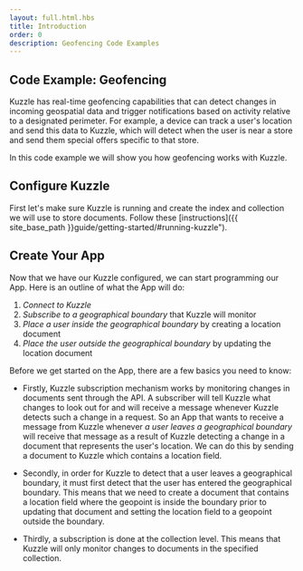 ```yaml
---
layout: full.html.hbs
title: Introduction
order: 0
description: Geofencing Code Examples
---
```


## Code Example: Geofencing 


Kuzzle has real-time geofencing capabilities that can detect changes in incoming geospatial data and trigger notifications based on activity relative to a designated perimeter. For example, a device can track a user's location and send this data to Kuzzle, which will detect when the user is near a store and send them special offers specific to that store.

In this code example we will show you how geofencing works with Kuzzle. 


## Configure Kuzzle

First let's make sure Kuzzle is running and create the index and collection we will use to store documents. Follow these [instructions]({{ site_base_path }}guide/getting-started/#running-kuzzle").


## Create Your App

Now that we have our Kuzzle configured, we can start programming our App. Here is an outline of what the App will do:
1. *Connect to Kuzzle*
3. *Subscribe to a geographical boundary* that Kuzzle will monitor 
3. *Place a user inside the geographical boundary* by creating a location document
4. *Place the user outside the geographical boundary* by updating the location document

Before we get started on the App, there are a few basics you need to know:

* Firstly, Kuzzle subscription mechanism works by monitoring changes in documents sent through the API. A subscriber will tell Kuzzle what changes to look out for and will receive a message whenever Kuzzle detects such a change in a request. So an App that wants to receive a message from Kuzzle whenever *a user leaves a geographical boundary* will receive that message as a result of Kuzzle detecting a change in a document that represents the user's location. We can do this by sending a document to Kuzzle which contains a location field. 

* Secondly, in order for Kuzzle to detect that a user leaves a geographical boundary, it must first detect that the user has entered the geographical boundary. This means that we need to create a document that contains a location field where the geopoint is inside the boundary prior to updating that document and setting the location field to a geopoint outside the boundary.

* Thirdly, a subscription is done at the collection level. This means that Kuzzle will only monitor changes to documents in the specified collection.



